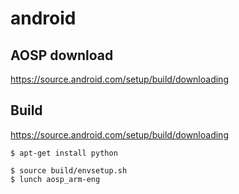 # android

## AOSP download
https://source.android.com/setup/build/downloading


## Build
https://source.android.com/setup/build/downloading

```
$ apt-get install python
```

```
$ source build/envsetup.sh
$ lunch aosp_arm-eng

```
